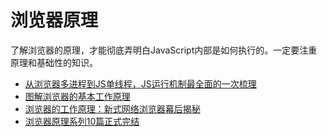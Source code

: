 # 浏览器原理

了解浏览器的原理，才能彻底弄明白JavaScript内部是如何执行的。一定要注重原理和基础性的知识。

- [从浏览器多进程到JS单线程，JS运行机制最全面的一次梳理](https://imweb.io/topic/5b72d4ef15554e6d3409f817)
- [图解浏览器的基本工作原理 ](https://zhuanlan.zhihu.com/p/47407398)
- [浏览器的工作原理：新式网络浏览器幕后揭秘](https://www.html5rocks.com/zh/tutorials/internals/howbrowserswork/)
- [浏览器原理系列10篇正式完结](https://juejin.im/post/5c6d3e026fb9a04a0d576f98)
